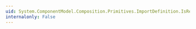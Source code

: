 ```yaml
---
uid: System.ComponentModel.Composition.Primitives.ImportDefinition.IsRecomposable
internalonly: False
---
```

